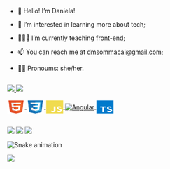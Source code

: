 - 👋 Hello! I’m Daniela!

- 👀 I’m interested in learning more about tech;
- 👩🏻‍🏫 I’m currently teaching front-end;
- 📫 You can reach me at dmsommacal@gmail.com;
- 👧🏻 Pronoums: she/her.
##

<!-- Github stats -->
<div>
  <a href="https://github.com/dmsommacal">
  <img height="180em" src="https://github-readme-stats.vercel.app/api?username=dmsommacal&show_icons=true&theme=jolly&include_all_commits=true&count_private=true"/>
  <img height="180em" src="https://github-readme-stats.vercel.app/api/top-langs/?username=dmsommacal&layout=compact&langs_count=7&theme=jolly"/>
</div>

<!-- imagens das linguagens -->
<div style="display: inline_block"><br>
  <img align="center" alt="HTML" height="30" width="40" src="https://raw.githubusercontent.com/devicons/devicon/master/icons/html5/html5-original.svg">
  <img align="center" alt="CSS" height="30" width="40" src="https://raw.githubusercontent.com/devicons/devicon/master/icons/css3/css3-original.svg">
  <img align="center" alt="JavaScript" height="30" width="40" src="https://raw.githubusercontent.com/devicons/devicon/master/icons/javascript/javascript-plain.svg">
   <img align="center" alt="Angular" height="30" width="100" src="https://img.shields.io/badge/Angular-DD0031?style=for-the-badge&logo=angular&logoColor=white">
  <img align="center" alt="TypeScript" height="30" width="40" src="https://raw.githubusercontent.com/devicons/devicon/master/icons/typescript/typescript-plain.svg"> 
  <!-- <img align="right" alt="Avatar" src=""> -->
</div>

##

<div> 
  <a href = "mailto:dmsommacal@gmail.com"><img src="https://img.shields.io/badge/Gmail-D14836?style=for-the-badge&logo=gmail&logoColor=white" target="_blank"></a>
  <a href="https://www.linkedin.com/in/dmsommacal" target="_blank"><img src="https://img.shields.io/badge/-LinkedIn-%230077B5?style=for-the-badge&logo=linkedin&logoColor=white" target="_blank"></a> 
  <a href="https://instagram.com/dmsommacal" target="_blank"><img src="https://img.shields.io/badge/-Instagram-%23E4405F?style=for-the-badge&logo=instagram&logoColor=white" target="_blank"></a>
 	<!-- <a href="https://www.twitch.tv/?????" target="_blank"><img src="https://img.shields.io/badge/Twitch-9146FF?style=for-the-badge&logo=twitch&logoColor=white" target="_blank"></a> -->
 <!-- <a href="https://discord.gg/????" target="_blank"><img src="https://img.shields.io/badge/Discord-7289DA?style=for-the-badge&logo=discord&logoColor=white" target="_blank"></a> -->  
</div>

![Snake animation](https://github.com/dmsommacal/blob/output/github-contribution-grid-snake.svg)

<div>
  <img src="https://github.com/dmsommacal/blob/output/github-contribution-grid-snake.svg"/>
</div>
